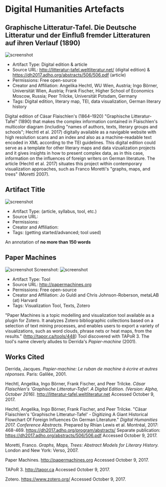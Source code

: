 # Digital Humanities Artefacts

## Graphische Litteratur-Tafel. Die Deutsche Litteratur und der Einfluß fremder Litteraturen auf ihren Verlauf (1890)

![screenshot](https://raw.githubusercontent.com/klahn/digitalhumanities/master/Graphische_Litteratur-Tafel.JPG)

* Artifact Type: Digital edition & article
* Source URL: http://litteratur-tafel.weltliteratur.net/ (digital edition) & https://dh2017.adho.org/abstracts/506/506.pdf (article)
* Permissions: Free open-source
* Creator and Affiliation: Angelika Hechtl, WU Wien, Austria; Ingo Börner, Universität Wien, Austria; Frank Fischer, Higher School of Economics Moscow, Russia; Peer Trilcke, Universität Potsdam, Germany
* Tags: Digital edition, literary map, TEI, data visualization, German literary history

Digital	edition of Cäsar Flaischlen's	(1864–1920) "Graphische Litteratur-Tafel" (1890) that makes the complex information contained in Flaischlen's multicolor diagram (including "names of authors, texts, literary groups and schools"; Hechtl et al. 2017) digitally available as a navigable website with high resolution scans and an index and also as a machine-readable text encoded in XML according to the TEI guidelines. This digital edition could serve as a template for other literary maps and data vizualization projects and it gives insights in how to present complex data, as in this case, information on the influences of foreign writers on German literature. The article (Hechtl et al. 2017) situates this project within contemporary visualization approaches, such as Franco Moretti's "graphs, maps, and trees" (Moretti 2007).  

## Artifact Title 

![screenshot](https://raw.githubusercontent.com/klahn/digitalhumanities/master/papermachines_screenshot_of_screenshots.JPG)

* Artifact Type: (article, syllabus, tool, etc.)
* Source URL: 
* Permissions: 
* Creator and Affiliation:
* Tags: (getting started/advanced; tool used)

An annotation of **no more than 150 words**

## Paper Machines 

![screenshot](https://raw.githubusercontent.com/klahn/digitalhumanities/master/paper_machines_banner.JPG)
Screenshot:
![screenshot](https://raw.githubusercontent.com/klahn/digitalhumanities/master/paper_machines_screenshot.JPG)

* Artifact Type: Tool
* Source URL: http://papermachines.org
* Permissions: Free open-source
* Creator and Affiliation: Jo Guldi and Chris Johnson-Roberson, metaLAB (at) Harvard
* Tags: Visualization Tool, Texts, Zotero 

"Paper Machines is a topic modelling and visualization tool available as a plugin for Zotero. It analyzes Zotero bibliographic collections based on a selection of text mining processes, and enables users to export a variety of visualizations, such as word clouds, phrase nets or heat maps, from the results." (http://tapor.ca/tools/448) Tool discovered with TAPoR 3. The tool's name cleverly alludes to Derrida's *Papier-machine* (2001).

## Works Cited 

Derrida, Jacques. *Papier-machine: Le ruban de machine à écrire et autres réponses.* Paris: Galilée, 2001.

Hechtl, Angelika, Ingo Börner, Frank Fischer, and Peer Trilcke. *Cäsar Flaischlen's 'Graphische Litteratur-Tafel'. A Digital Edition. (Version: Alpha, October 2016).* http://litteratur-tafel.weltliteratur.net Accessed October 9, 2017.

Hechtl, Angelika, Ingo Börner, Frank Fischer, and Peer Trilcke. "Cäsar Flaischlen's 'Graphische Litteratur-Tafel' - Digitizing A Giant Historical Flowchart Of Foreign Influences On German Literature." *Digital Humanities 2017. Conference Abstracts.* Prepared by Rhian Lewis et al. Montréal, 2017: 468-469. https://dh2017.adho.org/program/abstracts/ Separate publication: https://dh2017.adho.org/abstracts/506/506.pdf Accessed October 9, 2017.

Moretti, Franco. *Graphs, Maps, Trees: Abstract Models for Literary History.* London and New York: Verso, 2007.

Paper Machines. http://papermachines.org Accessed October 9, 2017.

TAPoR 3. http://tapor.ca Accessed October 9, 2017.

Zotero. https://www.zotero.org/ Accessed October 9, 2017.

